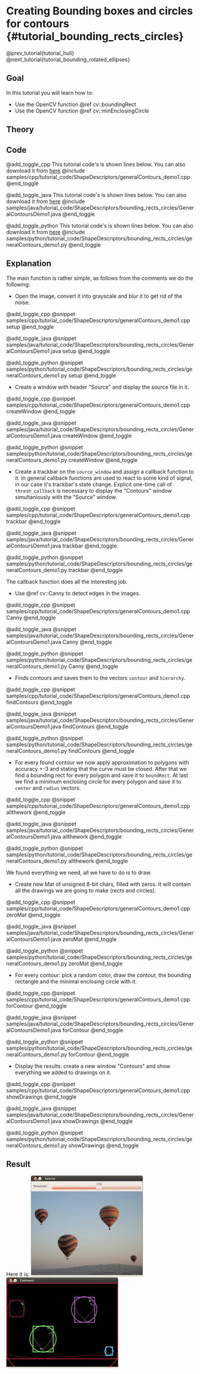 Creating Bounding boxes and circles for contours {#tutorial_bounding_rects_circles}
================================================

@prev_tutorial{tutorial_hull}
@next_tutorial{tutorial_bounding_rotated_ellipses}

Goal
----

In this tutorial you will learn how to:

-   Use the OpenCV function @ref cv::boundingRect
-   Use the OpenCV function @ref cv::minEnclosingCircle

Theory
------

Code
----

@add_toggle_cpp
This tutorial code's is shown lines below. You can also download it from
[here](https://github.com/opencv/opencv/tree/master/samples/cpp/tutorial_code/ShapeDescriptors/generalContours_demo1.cpp)
@include samples/cpp/tutorial_code/ShapeDescriptors/generalContours_demo1.cpp
@end_toggle

@add_toggle_java
This tutorial code's is shown lines below. You can also download it from
[here](https://github.com/opencv/opencv/tree/master/samples/java/tutorial_code/ShapeDescriptors/bounding_rects_circles/GeneralContoursDemo1.java)
@include samples/java/tutorial_code/ShapeDescriptors/bounding_rects_circles/GeneralContoursDemo1.java
@end_toggle

@add_toggle_python
This tutorial code's is shown lines below. You can also download it from
[here](https://github.com/opencv/opencv/tree/master/samples/python/tutorial_code/ShapeDescriptors/bounding_rects_circles/generalContours_demo1.py)
@include samples/python/tutorial_code/ShapeDescriptors/bounding_rects_circles/generalContours_demo1.py
@end_toggle

Explanation
-----------

The main function is rather simple, as follows from the comments we do the following:
-   Open the image, convert it into grayscale and blur it to get rid of the noise.

@add_toggle_cpp
@snippet samples/cpp/tutorial_code/ShapeDescriptors/generalContours_demo1.cpp setup
@end_toggle

@add_toggle_java
@snippet samples/java/tutorial_code/ShapeDescriptors/bounding_rects_circles/GeneralContoursDemo1.java setup
@end_toggle

@add_toggle_python
@snippet samples/python/tutorial_code/ShapeDescriptors/bounding_rects_circles/generalContours_demo1.py setup
@end_toggle

-  Create a window with header "Source" and display the source file in it.

@add_toggle_cpp
@snippet samples/cpp/tutorial_code/ShapeDescriptors/generalContours_demo1.cpp createWindow
@end_toggle

@add_toggle_java
@snippet samples/java/tutorial_code/ShapeDescriptors/bounding_rects_circles/GeneralContoursDemo1.java createWindow
@end_toggle

@add_toggle_python
@snippet samples/python/tutorial_code/ShapeDescriptors/bounding_rects_circles/generalContours_demo1.py createWindow
@end_toggle

-  Create a trackbar on the `source_window` and assign a callback function to it.
   In general callback functions are used to react to some kind of signal, in our
   case it's trackbar's state change.
   Explicit one-time call of `thresh_callback` is necessary to display
   the "Contours" window simultaniously with the "Source" window.

@add_toggle_cpp
@snippet samples/cpp/tutorial_code/ShapeDescriptors/generalContours_demo1.cpp trackbar
@end_toggle

@add_toggle_java
@snippet samples/java/tutorial_code/ShapeDescriptors/bounding_rects_circles/GeneralContoursDemo1.java trackbar
@end_toggle

@add_toggle_python
@snippet samples/python/tutorial_code/ShapeDescriptors/bounding_rects_circles/generalContours_demo1.py trackbar
@end_toggle

The callback function does all the interesting job.

-  Use @ref cv::Canny to detect edges in the images.

@add_toggle_cpp
@snippet samples/cpp/tutorial_code/ShapeDescriptors/generalContours_demo1.cpp Canny
@end_toggle

@add_toggle_java
@snippet samples/java/tutorial_code/ShapeDescriptors/bounding_rects_circles/GeneralContoursDemo1.java Canny
@end_toggle

@add_toggle_python
@snippet samples/python/tutorial_code/ShapeDescriptors/bounding_rects_circles/generalContours_demo1.py Canny
@end_toggle

-  Finds contours and saves them to the vectors `contour` and `hierarchy`.

@add_toggle_cpp
@snippet samples/cpp/tutorial_code/ShapeDescriptors/generalContours_demo1.cpp findContours
@end_toggle

@add_toggle_java
@snippet samples/java/tutorial_code/ShapeDescriptors/bounding_rects_circles/GeneralContoursDemo1.java findContours
@end_toggle

@add_toggle_python
@snippet samples/python/tutorial_code/ShapeDescriptors/bounding_rects_circles/generalContours_demo1.py findContours
@end_toggle

-  For every found contour we now apply approximation to polygons
   with accuracy +-3 and stating that the curve must be closed.
   After that we find a bounding rect for every polygon and save it to `boundRect`.
   At last we find a minimum enclosing circle for every polygon and
   save it to `center` and `radius` vectors.

@add_toggle_cpp
@snippet samples/cpp/tutorial_code/ShapeDescriptors/generalContours_demo1.cpp allthework
@end_toggle

@add_toggle_java
@snippet samples/java/tutorial_code/ShapeDescriptors/bounding_rects_circles/GeneralContoursDemo1.java allthework
@end_toggle

@add_toggle_python
@snippet samples/python/tutorial_code/ShapeDescriptors/bounding_rects_circles/generalContours_demo1.py allthework
@end_toggle

We found everything we need, all we have to do is to draw.

-  Create new Mat of unsigned 8-bit chars, filled with zeros.
   It will contain all the drawings we are going to make (rects and circles).

@add_toggle_cpp
@snippet samples/cpp/tutorial_code/ShapeDescriptors/generalContours_demo1.cpp zeroMat
@end_toggle

@add_toggle_java
@snippet samples/java/tutorial_code/ShapeDescriptors/bounding_rects_circles/GeneralContoursDemo1.java zeroMat
@end_toggle

@add_toggle_python
@snippet samples/python/tutorial_code/ShapeDescriptors/bounding_rects_circles/generalContours_demo1.py zeroMat
@end_toggle

-  For every contour: pick a random color, draw the contour, the bounding rectangle and
   the minimal enclosing circle with it.

@add_toggle_cpp
@snippet samples/cpp/tutorial_code/ShapeDescriptors/generalContours_demo1.cpp forContour
@end_toggle

@add_toggle_java
@snippet samples/java/tutorial_code/ShapeDescriptors/bounding_rects_circles/GeneralContoursDemo1.java forContour
@end_toggle

@add_toggle_python
@snippet samples/python/tutorial_code/ShapeDescriptors/bounding_rects_circles/generalContours_demo1.py forContour
@end_toggle

-  Display the results: create a new window "Contours" and show everything we added to drawings on it.

@add_toggle_cpp
@snippet samples/cpp/tutorial_code/ShapeDescriptors/generalContours_demo1.cpp showDrawings
@end_toggle

@add_toggle_java
@snippet samples/java/tutorial_code/ShapeDescriptors/bounding_rects_circles/GeneralContoursDemo1.java showDrawings
@end_toggle

@add_toggle_python
@snippet samples/python/tutorial_code/ShapeDescriptors/bounding_rects_circles/generalContours_demo1.py showDrawings
@end_toggle

Result
------

Here it is:
![](images/Bounding_Rects_Circles_Source_Image.jpg)
![](images/Bounding_Rects_Circles_Result.jpg)
